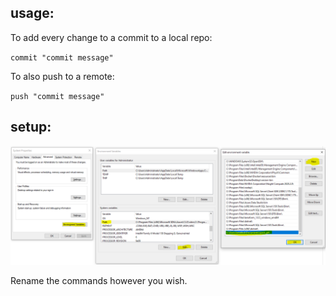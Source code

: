 ## usage:

To add every change to a commit to a local repo: 

`commit "commit message"`

To also push to a remote: 

`push "commit message"`

## setup:

![add_environment_var.png](add_environment_var.png?raw=true)

Rename the commands however you wish.
